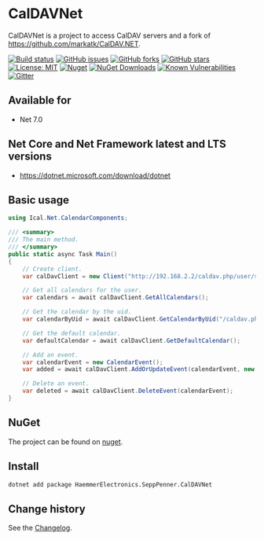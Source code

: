 CalDAVNet
====================================

CalDAVNet is a project to access CalDAV servers and a fork of https://github.com/markatk/CalDAV.NET.

[![Build status](https://ci.appveyor.com/api/projects/status/0rsrutr4in3chb3k?svg=true)](https://ci.appveyor.com/project/SeppPenner/caldavnet)
[![GitHub issues](https://img.shields.io/github/issues/SeppPenner/CalDAVNet.svg)](https://github.com/SeppPenner/CalDAVNet/issues)
[![GitHub forks](https://img.shields.io/github/forks/SeppPenner/CalDAVNet.svg)](https://github.com/SeppPenner/CalDAVNet/network)
[![GitHub stars](https://img.shields.io/github/stars/SeppPenner/CalDAVNet.svg)](https://github.com/SeppPenner/CalDAVNet/stargazers)
[![License: MIT](https://img.shields.io/badge/License-MIT-blue.svg)](https://raw.githubusercontent.com/SeppPenner/CalDAVNet/master/License.txt)
[![Nuget](https://img.shields.io/badge/CalDAVNet-Nuget-brightgreen.svg)](https://www.nuget.org/packages/HaemmerElectronics.SeppPenner.CalDAVNet/)
[![NuGet Downloads](https://img.shields.io/nuget/dt/HaemmerElectronics.SeppPenner.CalDAVNet.svg)](https://www.nuget.org/packages/HaemmerElectronics.SeppPenner.CalDAVNet/)
[![Known Vulnerabilities](https://snyk.io/test/github/SeppPenner/CalDAVNet/badge.svg)](https://snyk.io/test/github/SeppPenner/CalDAVNet)
[![Gitter](https://badges.gitter.im/CalDAVNet/community.svg)](https://gitter.im/CalDAVNet/community?utm_source=badge&utm_medium=badge&utm_campaign=pr-badge)

## Available for
* Net 7.0

## Net Core and Net Framework latest and LTS versions
* https://dotnet.microsoft.com/download/dotnet

## Basic usage
```csharp
using Ical.Net.CalendarComponents;

/// <summary>
/// The main method.
/// </summary>
public static async Task Main()
{
    // Create client.
    var calDavClient = new Client("http://192.168.2.2/caldav.php/user/someid", "user", "password");

    // Get all calendars for the user.
    var calendars = await calDavClient.GetAllCalendars();

    // Get the calendar by the uid.
    var calendarByUid = await calDavClient.GetCalendarByUid("/caldav.php/user/uniqueid/");

    // Get the default calendar.
    var defaultCalendar = await calDavClient.GetDefaultCalendar();

    // Add an event.
    var calendarEvent = new CalendarEvent();
    var added = await calDavClient.AddOrUpdateEvent(calendarEvent, new Ical.Net.Calendar());

    // Delete an event.
    var deleted = await calDavClient.DeleteEvent(calendarEvent);
}
```

## NuGet
The project can be found on [nuget](https://www.nuget.org/packages/HaemmerElectronics.SeppPenner.CalDAVNet/).

## Install

```bash
dotnet add package HaemmerElectronics.SeppPenner.CalDAVNet
```

Change history
--------------

See the [Changelog](https://github.com/SeppPenner/CalDAVNet/blob/master/Changelog.md).

